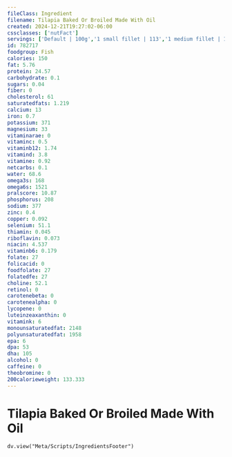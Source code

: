```yaml
---
fileClass: Ingredient
filename: Tilapia Baked Or Broiled Made With Oil
created: 2024-12-21T19:27:02-06:00
cssclasses: ['nutFact']
servings: ['Default | 100g','1 small fillet | 113','1 medium fillet | 170','1 large fillet | 255','1 small whole fish | 226','1 medium whole fish | 340','1 large whole fish | 510','1 cup, cooked, flaked | 136','1 oz, boneless, raw (yield after cooking) | 23','1 oz, boneless, cooked | 28']
id: 782717
foodgroup: Fish
calories: 150
fat: 5.76
protein: 24.57
carbohydrate: 0.1
sugars: 0.04
fiber: 0
cholesterol: 61
saturatedfats: 1.219
calcium: 13
iron: 0.7
potassium: 371
magnesium: 33
vitaminarae: 0
vitaminc: 0.5
vitaminb12: 1.74
vitamind: 3.8
vitamine: 0.92
netcarbs: 0.1
water: 68.6
omega3s: 168
omega6s: 1521
pralscore: 10.87
phosphorus: 208
sodium: 377
zinc: 0.4
copper: 0.092
selenium: 51.1
thiamin: 0.045
riboflavin: 0.073
niacin: 4.537
vitaminb6: 0.179
folate: 27
folicacid: 0
foodfolate: 27
folatedfe: 27
choline: 52.1
retinol: 0
carotenebeta: 0
carotenealpha: 0
lycopene: 0
luteinzeaxanthin: 0
vitamink: 6
monounsaturatedfat: 2148
polyunsaturatedfat: 1958
epa: 6
dpa: 53
dha: 105
alcohol: 0
caffeine: 0
theobromine: 0
200calorieweight: 133.333
---
```


# Tilapia Baked Or Broiled Made With Oil

```dataviewjs
dv.view("Meta/Scripts/IngredientsFooter")
```